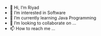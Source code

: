 - 👋 Hi, I’m Riyad 
- 👀 I’m interested in Software
- 🌱 I’m currently learning Java Programming
- 💞️ I’m looking to collaborate on ...
- 📫 How to reach me ...

<!---
riyadyuecel/riyadyuecel is a ✨ special ✨ repository because its `README.md` (this file) appears on your GitHub profile.
You can click the Preview link to take a look at your changes.
--->
